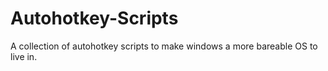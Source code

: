 # Autohotkey-Scripts
A collection of autohotkey scripts to make windows a more bareable OS to live in.
